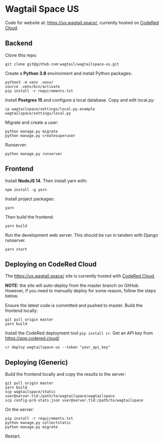 Wagtail Space US
================

Code for website at: https://us.wagtail.space/, currently hosted on [CodeRed Cloud](https://www.codered.cloud/).


Backend
-------

Clone this repo:

    git clone git@github.com:wagtail/wagtailspace-us.git


Create a **Python 3.8** environment and install Python packages:

    python3 -m venv .venv/
    source .venv/bin/activate
    pip install -r requirements.txt


Install **Postgres 15** and configure a local database. Copy and edit local.py:

    cp wagtailspace/settings/local.py.example wagtailspace/settings/local.py


Migrate and create a user:

    python manage.py migrate
    python manage.py createsuperuser

Runserver:

    python manage.py runserver


Frontend
--------

Install **NodeJS 14**. Then install yarn with:

    npm install -g yarn

Install project packages:

    yarn

Then build the frontend:

    yarn build

Run the development web server. This should be run in tandem with Django runserver.

    yarn start


Deploying on CodeRed Cloud
--------------------------

The https://us.wagtail.space/ site is currently hosted with [CodeRed Cloud](https://www.codered.cloud/).

**NOTE:** the site will auto-deploy from the master branch on GitHub. However, if you need to manually deploy for some reason, follow the steps below.

Ensure the latest code is committed and pushed to master. Build the frontend locally:

    git pull origin master
    yarn build

Install the CodeRed deployment tool `pip install cr`. Get an API key from https://app.codered.cloud/

    cr deploy wagtailspace-us --token "your_api_key"


Deploying (Generic)
-------------------

Build the frontend locally and copy the results to the server:

    git pull origin master
    yarn build
    scp wagtailspace/static user@server.tld:/path/to/wagtailspace/wagtailspace
    scp config-prd-stats.json user@server.tld:/path/to/wagtailspace

On the server:

    pip install -r requirements.txt
    python manage.py collectstatic
    python manage.py migrate

Restart.
